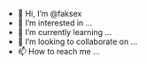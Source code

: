 - 👋 Hi, I’m @faksex
- 👀 I’m interested in ...
- 🌱 I’m currently learning ...
- 💞️ I’m looking to collaborate on ...
- 📫 How to reach me ...

<!---
faksex/faksex is a ✨ special ✨ repository because its `README.md` (this file) appears on your GitHub profile.
You can click the Preview link to take a look at your changes.
--->
